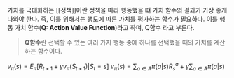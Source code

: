 가치를 극대화하는 [[정책]]이란 정책을 따라 행동했을 떄 가치 함수의 결과가 가장 좋게 나와야 한다.
즉, 이를 위해서는 행도에 따른 가치를 평가하는 함수가 필요하다. 이를 행동 가치 함수(**Q: Action Value Function**)라고 하며, Q함수 라고 부른다.

> **Q함수**란 선택할 수 있는 여러 가지 행동 중에 하나를 선택했을 때의 가치를 계산하는 함수이다.

$v_\pi(s) = E_\pi[R_{t+1} + \gamma v_\pi(S_{t+1})|S_t = s]$
$v_\pi(s) = \sum_{a \in A}\pi(a | s)R_s^a + \gamma \sum_{a \in A}\pi(a | s)$


